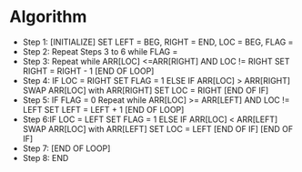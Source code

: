 # Algorithm

- Step 1: [INITIALIZE] SET LEFT = BEG, RIGHT = END, LOC = BEG, FLAG =
- Step 2: Repeat Steps 3 to 6 while FLAG =
- Step 3: Repeat while ARR[LOC] <=ARR[RIGHT]
AND LOC != RIGHT
SET RIGHT = RIGHT - 1
[END OF LOOP]
- Step 4: IF LOC = RIGHT
SET FLAG = 1
ELSE IF ARR[LOC] > ARR[RIGHT]
SWAP ARR[LOC] with ARR[RIGHT]
SET LOC = RIGHT
[END OF IF]
- Step 5: IF FLAG = 0
Repeat while ARR[LOC] >= ARR[LEFT] AND LOC != LEFT
SET LEFT = LEFT + 1
[END OF LOOP]
- Step 6:IF LOC = LEFT
SET FLAG = 1
ELSE IF ARR[LOC] < ARR[LEFT]
SWAP ARR[LOC] with ARR[LEFT]
SET LOC = LEFT
[END OF IF]
[END OF IF]
- Step 7: [END OF LOOP]
- Step 8: END